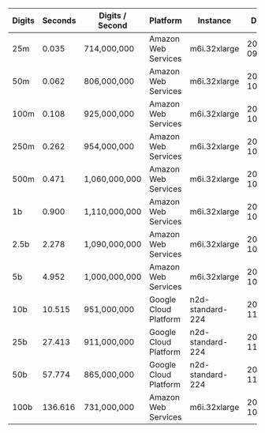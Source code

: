 | Digits | Seconds | Digits / Second | Platform | Instance | Date | Files |
| ------ | ------- | --------------- | -------- | -------- | ---- | ----- |
| 25m | 0.035 | 714,000,000 | Amazon Web Services | m6i.32xlarge | 2021-09-18 | [cfg](../Amazon%20Web%20Services/m6i.32xlarge/Bronze%20Ratio%20%5BInvsqrt%5D/Bronze%20Ratio%20-%2020210918-185342.cfg) [out](../Amazon%20Web%20Services/m6i.32xlarge/Bronze%20Ratio%20%5BInvsqrt%5D/Bronze%20Ratio%20-%2020210918-185342.out) [txt](../Amazon%20Web%20Services/m6i.32xlarge/Bronze%20Ratio%20%5BInvsqrt%5D/Bronze%20Ratio%20-%2020210918-185342.txt) |
| 50m | 0.062 | 806,000,000 | Amazon Web Services | m6i.32xlarge | 2021-10-29 | [cfg](../Amazon%20Web%20Services/m6i.32xlarge/Bronze%20Ratio%20%5BInvsqrt%5D/Bronze%20Ratio%20-%2020211029-155803.cfg) [out](../Amazon%20Web%20Services/m6i.32xlarge/Bronze%20Ratio%20%5BInvsqrt%5D/Bronze%20Ratio%20-%2020211029-155803.out) [txt](../Amazon%20Web%20Services/m6i.32xlarge/Bronze%20Ratio%20%5BInvsqrt%5D/Bronze%20Ratio%20-%2020211029-155803.txt) |
| 100m | 0.108 | 925,000,000 | Amazon Web Services | m6i.32xlarge | 2021-10-29 | [cfg](../Amazon%20Web%20Services/m6i.32xlarge/Bronze%20Ratio%20%5BInvsqrt%5D/Bronze%20Ratio%20-%2020211029-155807.cfg) [out](../Amazon%20Web%20Services/m6i.32xlarge/Bronze%20Ratio%20%5BInvsqrt%5D/Bronze%20Ratio%20-%2020211029-155807.out) [txt](../Amazon%20Web%20Services/m6i.32xlarge/Bronze%20Ratio%20%5BInvsqrt%5D/Bronze%20Ratio%20-%2020211029-155807.txt) |
| 250m | 0.262 | 954,000,000 | Amazon Web Services | m6i.32xlarge | 2021-10-29 | [cfg](../Amazon%20Web%20Services/m6i.32xlarge/Bronze%20Ratio%20%5BInvsqrt%5D/Bronze%20Ratio%20-%2020211029-155812.cfg) [out](../Amazon%20Web%20Services/m6i.32xlarge/Bronze%20Ratio%20%5BInvsqrt%5D/Bronze%20Ratio%20-%2020211029-155812.out) [txt](../Amazon%20Web%20Services/m6i.32xlarge/Bronze%20Ratio%20%5BInvsqrt%5D/Bronze%20Ratio%20-%2020211029-155812.txt) |
| 500m | 0.471 | 1,060,000,000 | Amazon Web Services | m6i.32xlarge | 2021-10-29 | [cfg](../Amazon%20Web%20Services/m6i.32xlarge/Bronze%20Ratio%20%5BInvsqrt%5D/Bronze%20Ratio%20-%2020211029-170648.cfg) [out](../Amazon%20Web%20Services/m6i.32xlarge/Bronze%20Ratio%20%5BInvsqrt%5D/Bronze%20Ratio%20-%2020211029-170648.out) [txt](../Amazon%20Web%20Services/m6i.32xlarge/Bronze%20Ratio%20%5BInvsqrt%5D/Bronze%20Ratio%20-%2020211029-170648.txt) |
| 1b | 0.900 | 1,110,000,000 | Amazon Web Services | m6i.32xlarge | 2021-10-29 | [cfg](../Amazon%20Web%20Services/m6i.32xlarge/Bronze%20Ratio%20%5BInvsqrt%5D/Bronze%20Ratio%20-%2020211029-170655.cfg) [out](../Amazon%20Web%20Services/m6i.32xlarge/Bronze%20Ratio%20%5BInvsqrt%5D/Bronze%20Ratio%20-%2020211029-170655.out) [txt](../Amazon%20Web%20Services/m6i.32xlarge/Bronze%20Ratio%20%5BInvsqrt%5D/Bronze%20Ratio%20-%2020211029-170655.txt) |
| 2.5b | 2.278 | 1,090,000,000 | Amazon Web Services | m6i.32xlarge | 2021-10-29 | [cfg](../Amazon%20Web%20Services/m6i.32xlarge/Bronze%20Ratio%20%5BInvsqrt%5D/Bronze%20Ratio%20-%2020211029-192931.cfg) [out](../Amazon%20Web%20Services/m6i.32xlarge/Bronze%20Ratio%20%5BInvsqrt%5D/Bronze%20Ratio%20-%2020211029-192931.out) [txt](../Amazon%20Web%20Services/m6i.32xlarge/Bronze%20Ratio%20%5BInvsqrt%5D/Bronze%20Ratio%20-%2020211029-192931.txt) |
| 5b | 4.952 | 1,000,000,000 | Amazon Web Services | m6i.32xlarge | 2021-10-29 | [cfg](../Amazon%20Web%20Services/m6i.32xlarge/Bronze%20Ratio%20%5BInvsqrt%5D/Bronze%20Ratio%20-%2020211029-192947.cfg) [out](../Amazon%20Web%20Services/m6i.32xlarge/Bronze%20Ratio%20%5BInvsqrt%5D/Bronze%20Ratio%20-%2020211029-192947.out) [txt](../Amazon%20Web%20Services/m6i.32xlarge/Bronze%20Ratio%20%5BInvsqrt%5D/Bronze%20Ratio%20-%2020211029-192947.txt) |
| 10b | 10.515 | 951,000,000 | Google Cloud Platform | n2d-standard-224 | 2021-11-06 | [cfg](../Google%20Cloud%20Platform/n2d-standard-224/Bronze%20Ratio%20%5BInvsqrt%5D/Bronze%20Ratio%20-%2020211106-215215.cfg) [out](../Google%20Cloud%20Platform/n2d-standard-224/Bronze%20Ratio%20%5BInvsqrt%5D/Bronze%20Ratio%20-%2020211106-215215.out) [txt](../Google%20Cloud%20Platform/n2d-standard-224/Bronze%20Ratio%20%5BInvsqrt%5D/Bronze%20Ratio%20-%2020211106-215215.txt) |
| 25b | 27.413 | 911,000,000 | Google Cloud Platform | n2d-standard-224 | 2021-11-06 | [cfg](../Google%20Cloud%20Platform/n2d-standard-224/Bronze%20Ratio%20%5BInvsqrt%5D/Bronze%20Ratio%20-%2020211106-215345.cfg) [out](../Google%20Cloud%20Platform/n2d-standard-224/Bronze%20Ratio%20%5BInvsqrt%5D/Bronze%20Ratio%20-%2020211106-215345.out) [txt](../Google%20Cloud%20Platform/n2d-standard-224/Bronze%20Ratio%20%5BInvsqrt%5D/Bronze%20Ratio%20-%2020211106-215345.txt) |
| 50b | 57.774 | 865,000,000 | Google Cloud Platform | n2d-standard-224 | 2021-11-06 | [cfg](../Google%20Cloud%20Platform/n2d-standard-224/Bronze%20Ratio%20%5BInvsqrt%5D/Bronze%20Ratio%20-%2020211106-215641.cfg) [out](../Google%20Cloud%20Platform/n2d-standard-224/Bronze%20Ratio%20%5BInvsqrt%5D/Bronze%20Ratio%20-%2020211106-215641.out) [txt](../Google%20Cloud%20Platform/n2d-standard-224/Bronze%20Ratio%20%5BInvsqrt%5D/Bronze%20Ratio%20-%2020211106-215641.txt) |
| 100b | 136.616 | 731,000,000 | Amazon Web Services | m6i.32xlarge | 2021-10-29 | [cfg](../Amazon%20Web%20Services/m6i.32xlarge/Bronze%20Ratio%20%5BInvsqrt%5D/Bronze%20Ratio%20-%2020211029-194015.cfg) [out](../Amazon%20Web%20Services/m6i.32xlarge/Bronze%20Ratio%20%5BInvsqrt%5D/Bronze%20Ratio%20-%2020211029-194015.out) [txt](../Amazon%20Web%20Services/m6i.32xlarge/Bronze%20Ratio%20%5BInvsqrt%5D/Bronze%20Ratio%20-%2020211029-194015.txt) |
